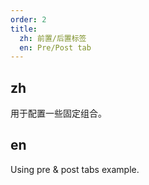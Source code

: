```yaml
---
order: 2
title:
  zh: 前置/后置标签
  en: Pre/Post tab
---
```


## zh

用于配置一些固定组合。

## en

Using pre & post tabs example.
